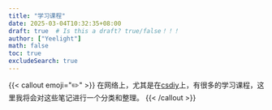 ```yaml
---
title: "学习课程"
date: 2025-03-04T10:32:35+08:00
draft: true  # Is this a draft? true/false！！！
author: ["Yeelight"]
math: false
toc: true
excludeSearch: true
---
```


{{< callout emoji="✏️" >}}
在网络上，尤其是在[csdiy](https://csdiy.cn)上，有很多的学习课程，这里我将会对这些笔记进行一个分类和整理。
{{< /callout >}}
